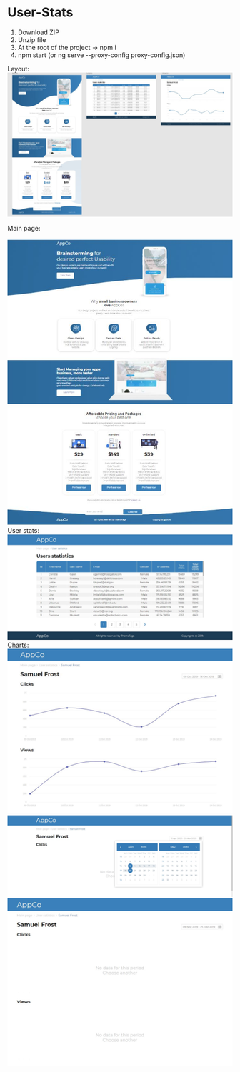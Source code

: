 # User-Stats
1. Download ZIP
2. Unzip file
3. At the root of the project -> npm i
4. npm start (or ng serve --proxy-config proxy-config.json)

Layout:
<br />
<img src="https://github.com/projectFromEllina/User-Stats/blob/master/screenshots/1.JPG" />
<br />
<div>Main page:</div>
<br />
<img src="https://github.com/projectFromEllina/User-Stats/blob/master/screenshots/1.1.JPG" />
<br />
User stats:
<br />
<img src="https://github.com/projectFromEllina/User-Stats/blob/master/screenshots/3.JPG" />
<br />
Charts:
<br />
<img src="https://github.com/projectFromEllina/User-Stats/blob/master/screenshots/7.JPG" />
<br />
<img src="https://github.com/projectFromEllina/User-Stats/blob/master/screenshots/6.JPG" />
<br />
<img src="https://github.com/projectFromEllina/User-Stats/blob/master/screenshots/5.JPG" />
<br />

